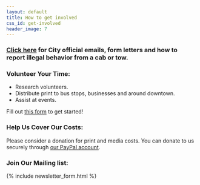 ```yaml
---
layout: default
title: How to get involved
css_id: get-involved
header_image: 7
---
```


### [Click here](http://atxsaferstreets.org/campaigns.html) for City official emails, form letters and how to report illegal behavior from a cab or tow.

### Volunteer Your Time:
* Research volunteers. 
* Distribute print to bus stops, businesses and around downtown.  
* Assist at events.  
 
Fill out <a href="https://docs.google.com/forms/d/1TUCnenUqJ_dalLNQ7B_qEevE4umB8Zr0_277jTGvEKs/viewform" target="_blank">this form</a> to get started!

### Help Us Cover Our Costs:

Please consider a donation for print and media costs. You can donate to us securely through <a href="https://www.paypal.com/cgi-bin/webscr?cmd=_donations&business=EXAUVAETXAG34&lc=US&item_name=ATX%20Safer%20Streets&currency_code=USD&bn=PP%2dDonationsBF%3abtn_donateCC_LG%2egif%3aNonHosted" target="_blank">our PayPal account</a>.

### Join Our Mailing list:

{% include newsletter_form.html %}
